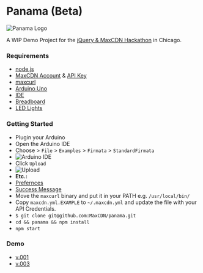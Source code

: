 Panama (Beta)
==========

![Panama Logo](https://raw.githubusercontent.com/MaxCDN/panama/jdorfman2/public/img/panama-logo-small.png)

A WIP Demo Project for the [jQuery &amp; MaxCDN Hackathon](http://events.jquery.org/2014/chicago/#program) in Chicago. 

### Requirements 

* [node.js](http://nodejs.org/download)
* [MaxCDN Account](https://cp.maxcdn.com) & [API Key](https://cp.maxcdn.com/account/api/create)
* [maxcurl](https://github.com/MaxCDN/maxcli#prebuilt-binaries) 
* [Arduino Uno](http://arduino.cc/en/Main/arduinoBoardUno)
 * [IDE](http://arduino.cc/en/main/software#toc1)
 * [Breadboard](http://en.wikipedia.org/wiki/Breadboard)
 * [LED Lights](http://duino4projects.com/wp-content/uploads/2013/04/Arduino-LED-light-bar.jpg)

### Getting Started

* Plugin your Arduino
* Open the Arduino IDE
 * Choose > `File` > `Examples` > `Firmata` > `StandardFirmata`
 * ![Arduino IDE](https://raw.githubusercontent.com/MaxCDN/panama/master/public/img/arduino-setup.jpg)
 * Click `Upload`
 * ![Upload](https://raw.githubusercontent.com/MaxCDN/panama/master/public/img/arduino-upload.png)
  * **Etc.:**
   * [Prefernces](https://raw.githubusercontent.com/MaxCDN/panama/master/public/img/arduino-preferences.png)
   * [Success Message](https://raw.githubusercontent.com/MaxCDN/panama/master/public/img/arduino-preferences.png)
* Move the `maxcurl` binary and put it in your PATH e.g. `/usr/local/bin/`
* Copy `maxcdn.yml.EXAMPLE` to `~/.maxcdn.yml` and update the file with your API Credentials.
* `$ git clone git@github.com:MaxCDN/panama.git`
* `cd && panama && npm install`
* `npm start`

### Demo

* [v.001](http://instagram.com/p/qs0csFl143/)
* [v.003](https://twitter.com/jdorfman/status/491748960646602752)